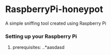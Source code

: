 # RaspberryPi-honeypot
A simple sniffing tool created using Raspberry Pi

### Setting up your Raspberry Pi

1. prerequisites:
..*aasdasd
